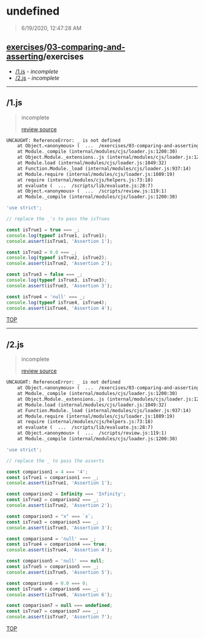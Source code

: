 # undefined 

> 6/19/2020, 12:47:28 AM 

## [exercises](../../README.md)/[03-comparing-and-asserting](../README.md)/exercises 

- [/1.js](#1js) - _incomplete_ 
- [/2.js](#2js) - _incomplete_ 
---

## /1.js 

> incomplete 
>
> [review source](../../../exercises/03-comparing-and-asserting/exercises/1.js)

```txt
UNCAUGHT: ReferenceError: _ is not defined
    at Object.<anonymous> (  ...  /exercises/03-comparing-and-asserting/exercises/1.js:5:26)
    at Module._compile (internal/modules/cjs/loader.js:1200:30)
    at Object.Module._extensions..js (internal/modules/cjs/loader.js:1220:10)
    at Module.load (internal/modules/cjs/loader.js:1049:32)
    at Function.Module._load (internal/modules/cjs/loader.js:937:14)
    at Module.require (internal/modules/cjs/loader.js:1089:19)
    at require (internal/modules/cjs/helpers.js:73:18)
    at evaluate (  ...  /scripts/lib/evaluate.js:28:7)
    at Object.<anonymous> (  ...  /scripts/review.js:119:1)
    at Module._compile (internal/modules/cjs/loader.js:1200:30) 
```

```js
'use strict';

// replace the _'s to pass the isTrues

const isTrue1 = true === _;
console.log(typeof isTrue1, isTrue1);
console.assert(isTrue1, 'Assertion 1');

const isTrue2 = 0.0 === _;
console.log(typeof isTrue2, isTrue2);
console.assert(isTrue2, 'Assertion 2');

const isTrue3 = false === _;
console.log(typeof isTrue3, isTrue3);
console.assert(isTrue3, 'Assertion 3');

const isTrue4 = 'null' === _;
console.log(typeof isTrue4, isTrue4);
console.assert(isTrue4, 'Assertion 4');

```

[TOP](#debuggercises)

---

## /2.js 

> incomplete 
>
> [review source](../../../exercises/03-comparing-and-asserting/exercises/2.js)

```txt
UNCAUGHT: ReferenceError: _ is not defined
    at Object.<anonymous> (  ...  /exercises/03-comparing-and-asserting/exercises/2.js:6:33)
    at Module._compile (internal/modules/cjs/loader.js:1200:30)
    at Object.Module._extensions..js (internal/modules/cjs/loader.js:1220:10)
    at Module.load (internal/modules/cjs/loader.js:1049:32)
    at Function.Module._load (internal/modules/cjs/loader.js:937:14)
    at Module.require (internal/modules/cjs/loader.js:1089:19)
    at require (internal/modules/cjs/helpers.js:73:18)
    at evaluate (  ...  /scripts/lib/evaluate.js:28:7)
    at Object.<anonymous> (  ...  /scripts/review.js:119:1)
    at Module._compile (internal/modules/cjs/loader.js:1200:30) 
```

```js
'use strict';

// replace the _ to pass the asserts

const comparison1 = 4 === '4';
const isTrue1 = comparison1 === _;
console.assert(isTrue1, 'Assertion 1');

const comparison2 = Infinity === 'Infinity';
const isTrue2 = comparison2 === _;
console.assert(isTrue2, 'Assertion 2');

const comparison3 = "x" === `x`;
const isTrue3 = comparison3 === _;
console.assert(isTrue3, 'Assertion 3');

const comparison4 = 'null' === _;
const isTrue4 = comparison4 === true;
console.assert(isTrue4, 'Assertion 4');

const comparison5 = 'null' === null;
const isTrue5 = comparison5 === _;
console.assert(isTrue5, 'Assertion 5');

const comparison6 = 0.0 === 0;
const isTrue6 = comparison6 === _;
console.assert(isTrue6, 'Assertion 6');

const comparison7 = null === undefined;
const isTrue7 = comparison7 === _;
console.assert(isTrue7, 'Assertion 7');


```

[TOP](#debuggercises)

